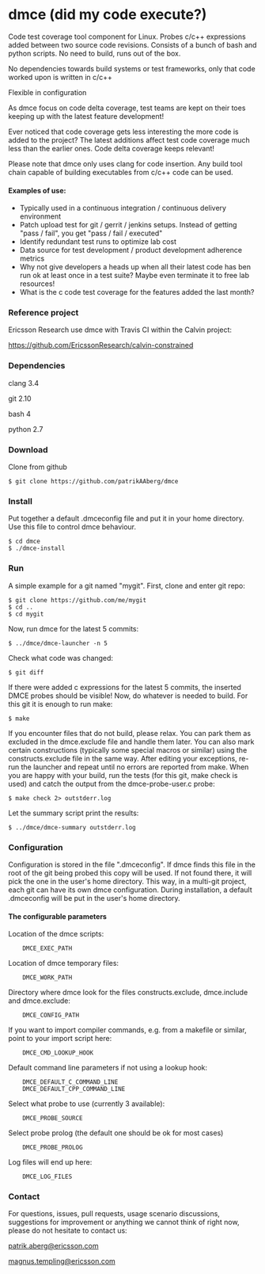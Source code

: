 # dmce (did my code execute?)

Code test coverage tool component for Linux. Probes c/c++ expressions added between two source code revisions. Consists of a bunch of bash and python scripts. No need to build, runs out of the box.

No dependencies towards build systems or test frameworks, only that code worked upon is written in c/c++  

Flexible in configuration

As dmce focus on code delta coverage, test teams are kept on their toes keeping up with the latest feature development!

Ever noticed that code coverage gets less interesting the more code is added to the project? The latest additions affect test code coverage much less than the earlier ones. Code delta coverage keeps relevant!

Please note that dmce only uses clang for code insertion. Any build tool chain capable of building executables from c/c++ code can be used. 

#### Examples of use:

* Typically used in a continuous integration / continuous delivery environment 
* Patch upload test for git / gerrit / jenkins setups. Instead of getting "pass / fail", you get "pass / fail / executed"
* Identify redundant test runs to optimize lab cost
* Data source for test development / product development adherence metrics
* Why not give developers a heads up when all their latest code has ben run ok at least once in a test suite? Maybe even terminate it to free lab resources!
* What is the c code test coverage for the features added the last month?  

### Reference project
Ericsson Research use dmce with Travis CI within the Calvin project: 

https://github.com/EricssonResearch/calvin-constrained

### Dependencies

clang 3.4

git 2.10

bash 4

python 2.7

### Download

Clone from github

    $ git clone https://github.com/patrikAAberg/dmce

### Install

Put together a default .dmceconfig file and put it in your home directory. Use this file to control dmce behaviour.

    $ cd dmce
    $ ./dmce-install

### Run

A simple example for a git named "mygit". First, clone and enter git repo: 

    $ git clone https://github.com/me/mygit
    $ cd ..
    $ cd mygit

Now, run dmce for the latest 5 commits:

    $ ../dmce/dmce-launcher -n 5 

Check what code was changed:

    $ git diff

If there were added c expressions for the latest 5 commits, the inserted DMCE probes should be visible!
Now, do whatever is needed to build. For this git it is enough to run make: 

    $ make 

If you encounter files that do not build, please relax. You can park them as excluded in the dmce.exclude file and handle them later. You can also mark certain constructions (typically some special macros or similar) using the constructs.exclude file in the same way. After editing your exceptions, re-run the launcher and repeat until no errors are reported from make.
When you are happy with your build, run the tests (for this git, make check is used) and catch the output from the dmce-probe-user.c probe:

    $ make check 2> outstderr.log 

Let the summary script print the results:

    $ ../dmce/dmce-summary outstderr.log

### Configuration

Configuration is stored in the file ".dmceconfig". If dmce finds this file in the root of the git being probed this copy will be used. If not found there, it will pick the one in the user's home directory. This way, in a multi-git project, each git can have its own dmce configuration. During installation, a default .dmceconfig will be put in the user's home directory.

#### The configurable parameters  

Location of the dmce scripts:

        DMCE_EXEC_PATH

Location of dmce temporary files:

        DMCE_WORK_PATH

Directory where dmce look for the files constructs.exclude, dmce.include and dmce.exclude:

        DMCE_CONFIG_PATH

If you want to import compiler commands, e.g. from a makefile or similar, point to your import script here:

        DMCE_CMD_LOOKUP_HOOK

Default command line parameters if not using a lookup hook:

        DMCE_DEFAULT_C_COMMAND_LINE
        DMCE_DEFAULT_CPP_COMMAND_LINE

Select what probe to use (currently 3 available):
    
        DMCE_PROBE_SOURCE

Select probe prolog (the default one should be ok for most cases)

        DMCE_PROBE_PROLOG

Log files will end up here:

        DMCE_LOG_FILES


### Contact

For questions, issues, pull requests, usage scenario discussions, suggestions for improvement or anything we cannot think of right now, please do not hesitate to contact us:

patrik.aberg@ericsson.com

magnus.templing@ericsson.com
